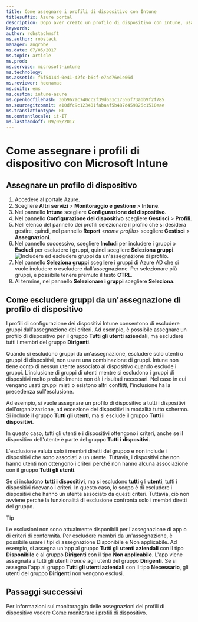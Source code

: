 ```yaml
---
title: Come assegnare i profili di dispositivo con Intune
titlesuffix: Azure portal
description: Dopo aver creato un profilo di dispositivo con Intune, usare questo argomento per informazioni su come assegnarlo ai dispositivi."
keywords: 
author: robstackmsft
ms.author: robstack
manager: angrobe
ms.date: 07/05/2017
ms.topic: article
ms.prod: 
ms.service: microsoft-intune
ms.technology: 
ms.assetid: f6f5414d-0e41-42fc-b6cf-e7ad76e1e06d
ms.reviewer: heenamac
ms.suite: ems
ms.custom: intune-azure
ms.openlocfilehash: 36b967ac740cc2f39d631c17556f73abb9f2f785
ms.sourcegitcommit: e10dfc9c123401fabaaf5b487d459826c1510eae
ms.translationtype: HT
ms.contentlocale: it-IT
ms.lasthandoff: 09/09/2017
---
```

# <a name="how-to-assign-microsoft-intune-device-profiles"></a>Come assegnare i profili di dispositivo con Microsoft Intune

## <a name="assign-a-device-profile"></a>Assegnare un profilo di dispositivo

1. Accedere al portale Azure.
2. Scegliere **Altri servizi** > **Monitoraggio e gestione** > **Intune**.
3. Nel pannello **Intune** scegliere **Configurazione del dispositivo**.
1. Nel pannello **Configurazione del dispositivo** scegliere **Gestisci** > **Profili**.
2. Nell'elenco del pannello dei profili selezionare il profilo che si desidera gestire, quindi, nel pannello **Report** <*nome profilo*>  scegliere **Gestisci** > **Assegnazioni**.
3. Nel pannello successivo, scegliere **Includi** per includere i gruppi o **Escludi** per escludere i gruppi, quindi scegliere **Seleziona gruppi**.
![Includere ed escludere gruppi da un'assegnazione di profilo.](./media/group-include-exclude.png)
4. Nel pannello **Seleziona gruppi** scegliere i gruppi di Azure AD che si vuole includere o escludere dall'assegnazione. Per selezionare più gruppi, è possibile tenere premuto il tasto **CTRL**.
4. Al termine, nel pannello **Selezionare i gruppi** scegliere **Seleziona**.



## <a name="how-to-exclude-groups-from-a-device-profile-assignment"></a>Come escludere gruppi da un'assegnazione di profilo di dispositivo

I profili di configurazione dei dispositivi Intune consentono di escludere gruppi dall'assegnazione dei criteri. Ad esempio, è possibile assegnare un profilo di dispositivo per il gruppo **Tutti gli utenti aziendali**, ma escludere tutti i membri del gruppo **Dirigenti**.

Quando si escludono gruppi da un'assegnazione, escludere solo utenti o gruppi di dispositivi, non usare una combinazione di gruppi. Intune non tiene conto di nessun utente associato al dispositivo quando esclude i gruppi. L'inclusione di gruppi di utenti mentre si escludono i gruppi di dispositivi molto probabilmente non dà i risultati necessari. Nel caso in cui vengano usati gruppi misti o esistono altri conflitti, l'inclusione ha la precedenza sull'esclusione.

Ad esempio, si vuole assegnare un profilo di dispositivo a tutti i dispositivi dell'organizzazione, ad eccezione dei dispositivi in modalità tutto schermo. Si include il gruppo **Tutti gli utenti**, ma si esclude il gruppo **Tutti i dispositivi**.

In questo caso, tutti gli utenti e i dispositivi ottengono i criteri, anche se il dispositivo dell'utente è parte del gruppo **Tutti i dispositivi**. 

L'esclusione valuta solo i membri diretti del gruppo e non include i dispositivi che sono associati a un utente. Tuttavia, i dispositivi che non hanno utenti non ottengono i criteri perché non hanno alcuna associazione con il gruppo **Tutti gli utenti**. 

Se si includono **tutti i dispositivi**, ma si escludono **tutti gli utenti**, tutti i dispositivi ricevano i criteri. In questo caso, lo scopo è di escludere i dispositivi che hanno un utente associato da questi criteri. Tuttavia, ciò non avviene perché la funzionalità di esclusione confronta solo i membri diretti del gruppo. 

>[!Tip]
>Le esclusioni non sono attualmente disponibili per l'assegnazione di app o di criteri di conformità. Per escludere membri da un'assegnazione, è possibile usare i tipi di assegnazione Disponibile e Non applicabile. Ad esempio, si assegna un'app al gruppo **Tutti gli utenti aziendali** con il tipo **Disponibile** e al gruppo **Dirigenti** con il tipo **Non applicabile**. L'app viene assegnata a tutti gli utenti *tranne* agli utenti del gruppo **Dirigenti**. Se si assegna l'app al gruppo **Tutti gli utenti aziendali** con il tipo **Necessario**, gli utenti del gruppo **Dirigenti** non vengono esclusi.
 
    
## <a name="next-steps"></a>Passaggi successivi
Per informazioni sul monitoraggio delle assegnazioni dei profili di dispositivo vedere [Come monitorare i profili di dispositivo](device-profile-monitor.md).
